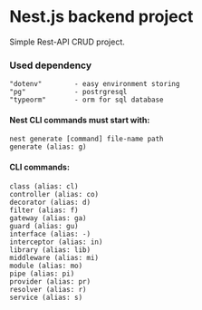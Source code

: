 # Nest.js backend project
Simple Rest-API CRUD project.
### Used dependency
```
"dotenv"        - easy environment storing
"pg"            - postrgresql
"typeorm"       - orm for sql database
```
#### Nest CLI commands must start with:
```
nest generate [command] file-name path
generate (alias: g)
```
#### CLI commands: 
```
class (alias: cl)
controller (alias: co)
decorator (alias: d)
filter (alias: f)
gateway (alias: ga)
guard (alias: gu)
interface (alias: -)
interceptor (alias: in)
library (alias: lib)
middleware (alias: mi)
module (alias: mo)
pipe (alias: pi)
provider (alias: pr)
resolver (alias: r)
service (alias: s)
```
